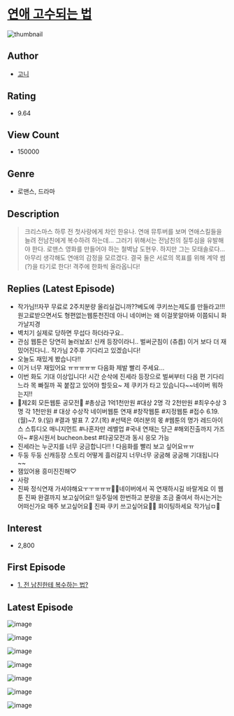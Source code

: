 # [연애 고수되는 법](https://comic.naver.com/bestChallenge/list?titleId=807571)
![thumbnail](https://image-comic.pstatic.net/user_contents_data/challenge_comic/2023/04/09/346135/upload_3907210658025071457_480x623.jpeg)

## Author
- [고니](https://comic.naver.com/artistTitle?id=346135)

## Rating
- 9.64

## View Count
- 150000

## Genre
- 로맨스, 드라마

## Description
> 크리스마스 하루 전 첫사랑에게 차인 한유나. 연애 뮤투버를 보며 연애스킬들을 늘려 전남친에게 복수하려 하는데... 그러기 위해서는 전남친의 질투심을 유발해야 한다. 로맨스 영화를 만들어야 하는 철벽남 도현우. 하지만 그는 모태솔로다... 아무리 생각해도 연애의 감정을 모르겠다. 결국 둘은 서로의 목표를 위해 계약 썸(?)을 타기로 한다! 격주에 한화씩 올라옵니다!

## Replies (Latest Episode)
- 작가님!!자꾸 무료로 2주치분량 올리실겁니까??베도에 쿠키쓰는제도를 만들라고!!! 원고료받으면서도 형편없는웹툰천진데 아니 네이버는 왜 이걸못알아봐 이쯤되니 화가날지경
- 벽치기 실제로 당하면 무섭다 하더라구요..
- 관심 웹툰은 당연히 눌러놨죠! 신캐 등장이라니.. 벌써군침이 (츄릅) 이거 보다 더 재밌어진다니.. 작가님 2주후 기다리고 있겠습니다!
- 오늘도 재밌게 봤습니다!!
- 이거 너무 재밌어요 ㅠㅠㅠㅠㅠ 다음화 제발 빨리 주세요...
- 이번 화도 기대 이상입니다! 시간 순삭에 진세라 등장으로 벌써부터 다음 편 기다리느라 목 빠질까 꼭 붙잡고 있어야 할듯요~ 제 쿠키가 타고 있습니다~~네이버 뭐하는지!!
- 🌈제2회 모든웹툰 공모전🌈 #총상금 1억1천만원 #대상 2명 각 2천만원 #최우수상 3명 각 1천만원 # 대상 수상작 네이버웹툰 연재 #창작웹툰 #지정웹툰 #접수 6.19.(월)~7. 9.(일) #결과 발표 7. 27.(목) #선택은 여러분의 몫 #웹툰의 명가 레드아이스 스튜디오 매니지먼트 #나혼자만 레벨업 #국내 연재는 당근 #해외진출까지 가즈아~ #응시원서 bucheon.best #타공모전과 동시 응모 가능
- 진세라는 누군지를 너무 궁금합니다!! ! 다음화를 빨리 보고 싶어요ㅠㅠ
- 두둥 두둥 신캐등장 스토리 어떻게 흘러갈지 너무너무 궁굼해 궁굼해 기대됩니다 ~~
- 잼있어용 흥미진진해♡
- 사랑
- 진짜 정식연재 가셔야해요ㅜㅜㅠㅠㅠ🥺🥺네이버에서 꼭 연재하시길 바랄게요 이 웹툰 진짜 완결까지 보고싶어요!! 일주일에 한번하고 분량을 조금 줄여서 하시는거는 어떠신가요 매주 보고싶어요🤭 진짜 쿠키 쓰고싶어요🥺🥺 화이팅하세요 작가님ㅁ🥰

## Interest
- 2,800

## First Episode
- [1. 전 남친한테 복수하는 법?](https://comic.naver.com/bestChallenge/detail?titleId=807571&no=1)

## Latest Episode
![image](https://image-comic.pstatic.net/user_contents_data/challenge_comic/2023/05/22/346135/upload_3834031569945191524.jpeg)

![image](https://image-comic.pstatic.net/user_contents_data/challenge_comic/2023/05/22/346135/upload_3546976559546315059.jpeg)

![image](https://image-comic.pstatic.net/user_contents_data/challenge_comic/2023/05/22/346135/upload_3618419530121033265.jpeg)

![image](https://image-comic.pstatic.net/user_contents_data/challenge_comic/2023/05/22/346135/upload_3990863498990336308.jpeg)

![image](https://image-comic.pstatic.net/user_contents_data/challenge_comic/2023/05/22/346135/upload_3630858293053173862.jpeg)

![image](https://image-comic.pstatic.net/user_contents_data/challenge_comic/2023/05/22/346135/upload_7003438489121535030.jpeg)

![image](https://image-comic.pstatic.net/user_contents_data/challenge_comic/2023/05/22/346135/upload_3775250565813123174.jpeg)
